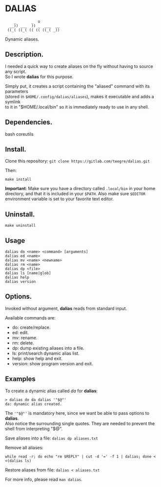 # DALIAS

```
    _       _  o         
  __)) ___  )) _  ___  __
 ((_( ((_( (( (( ((_( _))
```
Dynamic aliases.

## Description.

I needed a quick way to create aliases on the fly without having to source any script.  
So I wrote **dalias** for this purpose.

Simply put, it creates a script containing the "aliased" command with its parameters  
(stored in `$HOME/.config/dalias/aliases`), makes it executable and adds a symlink  
to it in "$HOME/.local/bin" so it is immediately ready to use in any shell.

## Dependencies.

bash coreutils

## Install.

Clone this repository: `git clone https://gitlab.com/teegre/dalias.git`

Then:

`make install`

**Important**: Make sure you have a directory called `.local/bin` in your home  
directory, and that it is included in your `$PATH`. Also make sure `$EDITOR`  
environment variable is set to your favorite text editor.

## Uninstall.

`make uninstall`

## Usage

```
dalias do <name> <command> [arguments]
dalias ed <name>
dalias mv <name> <newname>
dalias rm <name>
dalias dp <file>
dalias ls [name|glob]
dalias help
dalias version
```

## Options.

Invoked without argument, **dalias** reads from standard input.

Available commands are:

*  do: create/replace.
*  ed: edit.
*  mv: rename.
*  rm: delete.
*  dp: dump existing aliases into a file.
*  ls: print/search dynamic alias list.
*  help: show help and exit.
*  version: show program version and exit.

## Examples

To create a dynamic alias called *da* for **dalias**:

```
> dalias do da dalias '"$@"'
da: dynamic alias created.
```

The `'"$@"'` is mandatory here, since we want be able to pass options to **dalias**.  
Also notice the surrounding single quotes. They are needed to prevent the shell from interpreting "$@".

Save aliases into a file: `dalias dp aliases.txt`

Remove all aliases:

```
while read -r; do echo "rm $REPLY" | cut -d '=' -f 1 | dalias; done < <(dalias ls)
```

Restore aliases from file: `dalias < aliases.txt`

For more info, please read `man dalias`.
